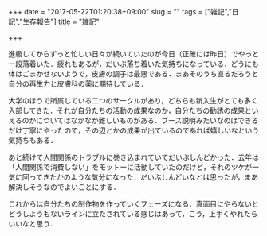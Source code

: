 +++
date = "2017-05-22T01:20:38+09:00"
slug = ""
tags = ["雑記","日記","生存報告"]
title = "雑記"

+++

進級してからずっと忙しい日々が続いていたのが今日（正確には昨日）でやっと一段落着いた．疲れもあるが，だいぶ落ち着いた気持ちになっている．どうにも体はごまかせないようで，皮膚の調子は最悪である．まあそのうち直るだろうと自分の再生力と皮膚科の薬に期待している．

大学のほうで所属している二つのサークルがあり，どちらも新入生がとても多く入部してきた．それが自分たちの活動の成果なのか，自分たちの勧誘の成果といえるのかについてはなかなか難しいものがある．ブース説明みたいなのはできるだけ丁寧にやったので，その辺とかの成果が出ているのであれば嬉しいなという気持ちもある．

あと続けて人間関係のトラブルに巻き込まれていてだいぶしんどかった．去年は「人間関係で消費しない」をモットーに活動していたのだけど，それのツケが一気に回ってきたかのような気分になった．だいぶしんどいなとは思ったが，まあ解決しそうなのでよいことにする．

これからは自分たちの制作物を作っていくフェーズになる．真面目にやらないとどうしようもないラインに立たされている感じはあって，こう，上手くやれたらいいなと思う．
